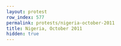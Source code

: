 ```yaml
---
layout: protest
row_index: 577
permalink: protests/nigeria-october-2011
title: Nigeria, October 2011
hidden: true
---
```

